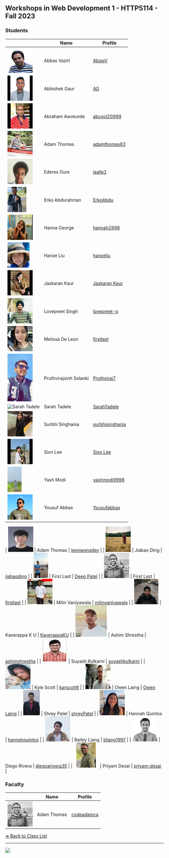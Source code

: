 <style>@import url("//readme.codeadam.ca/readme.css");</style>

## Workshops in Web Development 1 - HTTP5114 - Fall 2023

### Students

|                                          | Name        | Profile                                      |
| ---------------------------------------- | ----------- | -------------------------------------------- |
| ![Abbas Vaziri](images/abiasV.jpg)      | Abbas Vaziri | [AbiasV](students/AbiasV.markdown)    |
| ![Abhishek Gaur](./images/iamgaurabhishek.jpg) | Abhishek Gaur | [AG](./students/iamgaurabhishek.markdown) |
| ![Abraham Awotunde](images/abcool20999.jpg) | Abraham Awotunde | [abcool20999](students/abcool20999.markdown) |
| ![Adam Thomas](images/thomasadam83.jpg)  | Adam Thomas | [adamthomas83](students/adamthomas83)        |
| ![Ederes Gure](images/jaalle1.jpg) | Ederes Gure | [jaalle1](students/jaalle1.markdown) |
| ![Erko Abdurahman](images/ErkoAbdu.jpg) | Erko Abdurahman | [ErkoAbdu](students/ErkoAbdu.markdown) |
| ![Hanna George](images/hannah2898.jpg) | Hanna George | [hannah2898](students/hannah2898.markdown) |
| ![Hanze Liu](images/hanzeliu.png) | Hanze Liu | [hanzeliu](students/hanzeliu) |
| ![Jaskaran Kaur](images/jas.jpg)| Jaskaran Kaur | [Jaskaran Kaur](./students/Jaskaran009.markdown)
| ![Lovepreet Singh](images/lovepreet-g.jpg) | Lovepreet Singh | [lovepreet-g](students/lovepreet-g.md) |
| ![Melissa De Leon](/images/mel-deleon-23.jpg) | Melissa De Leon | [firstlast](/students/mel-deleon-23.markdown) |
| ![Pruthvirajsinh Solanki](images/Pruthviraj7.jpg) | Pruthvirajsinh Solanki | [Pruthviraj7](students/Pruthviraj7.markdown) |
| ![Sarah Tadele](images/sarahtee.jpg) | Sarah Tadele | [SarahTadele](students/firstlast) |
| ![Surbhi Singhania](images/SurbhiSinghania13.jpeg) | Surbhi Singhania | [surbhisinghania](students/SurbhiSinghania13.markdown) |
| ![Sion Lee](images/sionara.jpg) | Sion Lee | [Sion Lee](students/sionara.markdown) |
| ![Yash Modi](images/yashmodi9998.jpg) | Yash Modi | [yashmodi9998](students/yashmodi9998.markdown) |
| ![Yousuf Abbas](images/skinnygoose.jpg) | Yousuf Abbas | [Yousufabbas](students/skinnygoose) |


| ![Lap Wang Wong](images/leonwongdev.jpg) | Adam Thomas | [leonwongdev](students/leonwongdev.markdown) |
| ![Jiabao Ding](images/Github-DingdingToronto.jpg) | Jiabao Ding | [jiabaoding](students/GIthub_DingdingToronto.markdown) |
| ![Deep Patel](images/Deep291998.jpg) | First Last | [Deep Patel](students/Deep291998.markdown) |
| ![First Last](images/codeadamca.png)   | First Last    | [firstlast](students/firstlast)              |
| ![Milin Vaniyawala](images/milinvaniyawala.png) | Milin Vaniyawala | [milinvaniyawala](students/milinvaniyawala.markdown) |
| ![Kaverappa K U](images/Kaverappa.png) | Kaverappa K U | [KaverappaKU](students/kaverappaKU.markdown) |
| ![Ashim Shrestha](images/ashimshrestha.jpg) | Ashim Shrestha | [ashimshrestha](students/AshimStha.markdown) |
| ![Suyash Kulkarni](images/Suyash0028.jpg) | Suyash Kulkarni | [suyashkulkarni](./students/Suyash0028.markdown) |
| ![Kyle Scott](images/karscott6.jpg) | Kyle Scott | [karscott6](students/karscott6.markdown) |
| ![Owen Laing](images/code-owen.png) | Owen Laing | [Owen Laing](https://github.com/code-owen) |
| ![Shrey Patel](images/shreynpatel23.jpg) | Shrey Patel | [shreyPatel](students/shreynpatel23.markdown) |
| ![Hannah Quintos](images/hannahquintos.jpg) | Hannah Quintos | [hannahquintos](students/hannahquintos) |
| ![Bailey Liang](images/bliang1997.png) | Bailey Liang | [bliang1997](students/bliang1997) |
| ![Diego Rivera](images/diegoarivera35.png) | Diego Rivera | [diegoarivera35](students/diegoarivera35) |
| ![Priyam Desai](images/priyam.png) | Priyam Desai | [priyam-desai](students/priyam-desai.markdown) |

### Faculty

|                                       | Name        | Profile                          |
| ------------------------------------- | ----------- | -------------------------------- |
| ![Adam Thomas](images/codeadamca.png) | Adam Thomas | [codeadamca](faculty/codeadamca) |

[&#10132; Back to Class List](/)

---

<a href="https://brickmmo.com">
<img src="https://brickmmo.com/images/brickmmo-logo-horizontal.jpg" width="100">
</a>
